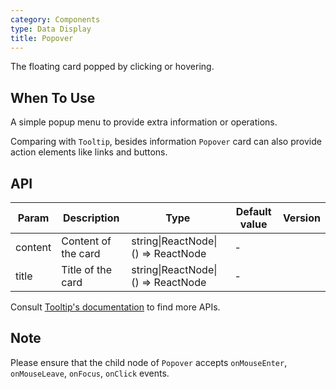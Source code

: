```yaml
---
category: Components
type: Data Display
title: Popover
---
```


The floating card popped by clicking or hovering.

## When To Use

A simple popup menu to provide extra information or operations.

Comparing with `Tooltip`, besides information `Popover` card can also provide action elements like links and buttons.

## API

| Param   | Description         | Type                               | Default value | Version |
| ------- | ------------------- | ---------------------------------- | ------------- | ------- |
| content | Content of the card | string\|ReactNode\|() => ReactNode | -             |         |
| title   | Title of the card   | string\|ReactNode\|() => ReactNode | -             |         |

Consult [Tooltip's documentation](/components/tooltip/#API) to find more APIs.

## Note

Please ensure that the child node of `Popover` accepts `onMouseEnter`, `onMouseLeave`, `onFocus`, `onClick` events.
